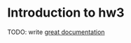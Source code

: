 # Introduction to hw3

TODO: write [great documentation](http://jacobian.org/writing/what-to-write/)
